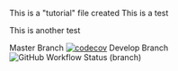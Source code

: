 This is a "tutorial" file created
This is a test

This is another test 

Master Branch [![codecov](https://codecov.io/gh/OziomaEunice/sem/branch/master/graph/badge.svg?token=HN96YJ11TK)](https://codecov.io/gh/OziomaEunice/sem)
Develop Branch ![GitHub Workflow Status (branch)](https://img.shields.io/github/workflow/status/OziomaEunice/sem/A%20workflow%20for%20my%20Hello%20World%20App/develop)
